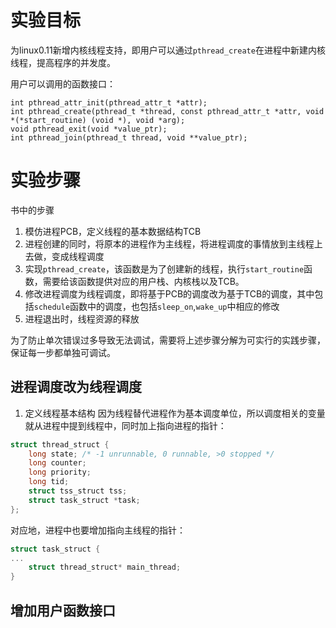 # 实验目标
为linux0.11新增内核线程支持，即用户可以通过`pthread_create`在进程中新建内核线程，提高程序的并发度。

用户可以调用的函数接口：
```
int pthread_attr_init(pthread_attr_t *attr);
int pthread_create(pthread_t *thread, const pthread_attr_t *attr, void *(*start_routine) (void *), void *arg); 
void pthread_exit(void *value_ptr);
int pthread_join(pthread_t thread, void **value_ptr);
```
# 实验步骤
书中的步骤
1. 模仿进程PCB，定义线程的基本数据结构TCB
2. 进程创建的同时，将原本的进程作为主线程，将进程调度的事情放到主线程上去做，变成线程调度
3. 实现`pthread_create`，该函数是为了创建新的线程，执行`start_routine`函数，需要给该函数提供对应的用户栈、内核栈以及TCB。
4. 修改进程调度为线程调度，即将基于PCB的调度改为基于TCB的调度，其中包括`schedule`函数中的调度，也包括`sleep_on`,`wake_up`中相应的修改
5. 进程退出时，线程资源的释放

为了防止单次错误过多导致无法调试，需要将上述步骤分解为可实行的实践步骤，保证每一步都单独可调试。

## 进程调度改为线程调度
1. 定义线程基本结构
因为线程替代进程作为基本调度单位，所以调度相关的变量就从进程中提到线程中，同时加上指向进程的指针：
```c
struct thread_struct {
	long state;	/* -1 unrunnable, 0 runnable, >0 stopped */
	long counter;
	long priority;
	long tid;
	struct tss_struct tss;
	struct task_struct *task;
};
```
对应地，进程中也要增加指向主线程的指针：
```c
struct task_struct {
...
	struct thread_struct* main_thread;
}
```


## 增加用户函数接口


